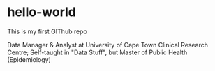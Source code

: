 # hello-world
This is my first GIThub repo

Data Manager & Analyst at University of Cape Town Clinical Research Centre; 
Self-taught in "Data Stuff", but Master of Public Health (Epidemiology)
